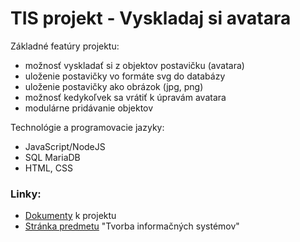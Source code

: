 # TIS projekt - Vyskladaj si avatara

Základné featúry projektu:

 * možnosť vyskladať si z objektov postavičku (avatara)
 * uloženie postavičky vo formáte svg do databázy
 * uloženie postavičky ako obrázok (jpg, png)
 * možnosť kedykoľvek sa vrátiť k úpravám avatara
 * modulárne pridávanie objektov


Technológie a programovacie jazyky:

 * JavaScript/NodeJS
 * SQL MariaDB
 * HTML, CSS
 

### Linky:

 * [Dokumenty](https://github.com/Ostepari/tis/tree/dokumenty) k projektu
 * [Stránka predmetu](http://dai.fmph.uniba.sk/courses/tvorbaIS/) "Tvorba informačných systémov"